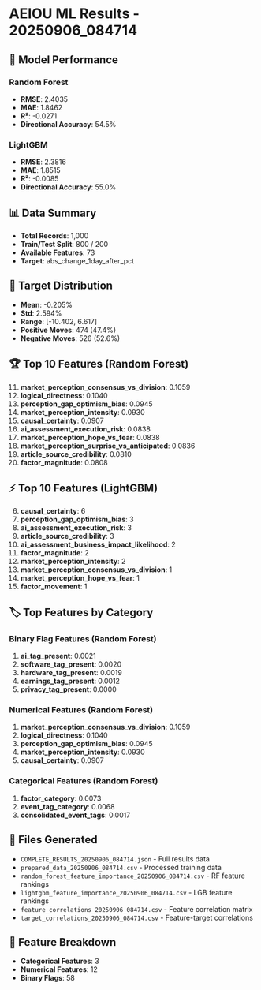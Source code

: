 # AEIOU ML Results - 20250906_084714

## 🎯 Model Performance

### Random Forest
- **RMSE**: 2.4035
- **MAE**: 1.8462
- **R²**: -0.0271
- **Directional Accuracy**: 54.5%

### LightGBM
- **RMSE**: 2.3816
- **MAE**: 1.8515
- **R²**: -0.0085
- **Directional Accuracy**: 55.0%

## 📊 Data Summary
- **Total Records**: 1,000
- **Train/Test Split**: 800 / 200
- **Available Features**: 73
- **Target**: abs_change_1day_after_pct

## 🎯 Target Distribution
- **Mean**: -0.205%
- **Std**: 2.594%
- **Range**: [-10.402, 6.617]
- **Positive Moves**: 474 (47.4%)
- **Negative Moves**: 526 (52.6%)

## 🏆 Top 10 Features (Random Forest)
11. **market_perception_consensus_vs_division**: 0.1059
15. **logical_directness**: 0.1040
14. **perception_gap_optimism_bias**: 0.0945
8. **market_perception_intensity**: 0.0930
6. **causal_certainty**: 0.0907
12. **ai_assessment_execution_risk**: 0.0838
9. **market_perception_hope_vs_fear**: 0.0838
10. **market_perception_surprise_vs_anticipated**: 0.0836
7. **article_source_credibility**: 0.0810
4. **factor_magnitude**: 0.0808

## ⚡ Top 10 Features (LightGBM)
6. **causal_certainty**: 6
14. **perception_gap_optimism_bias**: 3
12. **ai_assessment_execution_risk**: 3
7. **article_source_credibility**: 3
13. **ai_assessment_business_impact_likelihood**: 2
4. **factor_magnitude**: 2
8. **market_perception_intensity**: 2
11. **market_perception_consensus_vs_division**: 1
9. **market_perception_hope_vs_fear**: 1
5. **factor_movement**: 1

## 🏷️ Top Features by Category

### Binary Flag Features (Random Forest)
1. **ai_tag_present**: 0.0021
2. **software_tag_present**: 0.0020
3. **hardware_tag_present**: 0.0019
4. **earnings_tag_present**: 0.0012
5. **privacy_tag_present**: 0.0000

### Numerical Features (Random Forest)
1. **market_perception_consensus_vs_division**: 0.1059
2. **logical_directness**: 0.1040
3. **perception_gap_optimism_bias**: 0.0945
4. **market_perception_intensity**: 0.0930
5. **causal_certainty**: 0.0907

### Categorical Features (Random Forest)
1. **factor_category**: 0.0073
2. **event_tag_category**: 0.0068
3. **consolidated_event_tags**: 0.0017

## 📁 Files Generated
- `COMPLETE_RESULTS_20250906_084714.json` - Full results data
- `prepared_data_20250906_084714.csv` - Processed training data
- `random_forest_feature_importance_20250906_084714.csv` - RF feature rankings
- `lightgbm_feature_importance_20250906_084714.csv` - LGB feature rankings
- `feature_correlations_20250906_084714.csv` - Feature correlation matrix
- `target_correlations_20250906_084714.csv` - Feature-target correlations

## 🔧 Feature Breakdown
- **Categorical Features**: 3
- **Numerical Features**: 12
- **Binary Flags**: 58
